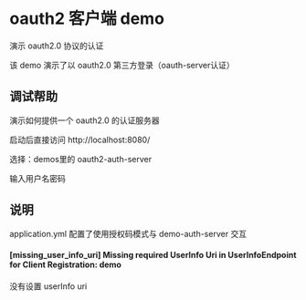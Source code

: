 # oauth2 客户端 demo

演示 oauth2.0 协议的认证

该 demo 演示了以 oauth2.0 第三方登录（oauth-server认证） 

## 调试帮助

演示如何提供一个 oauth2.0 的认证服务器

启动后直接访问 http://localhost:8080/

选择：demos里的 oauth2-auth-server

输入用户名密码

## 说明

application.yml 配置了使用授权码模式与 demo-auth-server 交互

#### [missing_user_info_uri] Missing required UserInfo Uri in UserInfoEndpoint for Client Registration: demo

没有设置 userInfo uri